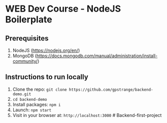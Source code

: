 # WEB Dev Course - NodeJS Boilerplate

## Prerequisites

1. NodeJS (https://nodejs.org/en/)
1. MongoDB (https://docs.mongodb.com/manual/administration/install-community/)

## Instructions to run locally

1. Clone the repo: `git clone https://github.com/gpstrange/backend-demo.git`
1. `cd backend-demo`
1. Install packages: `npm i`
1. Launch: `npm start`
1. Visit in your browser at: `http://localhost:3000`
#   B a c k e n d - f i r s t - p r o j e c t  
 